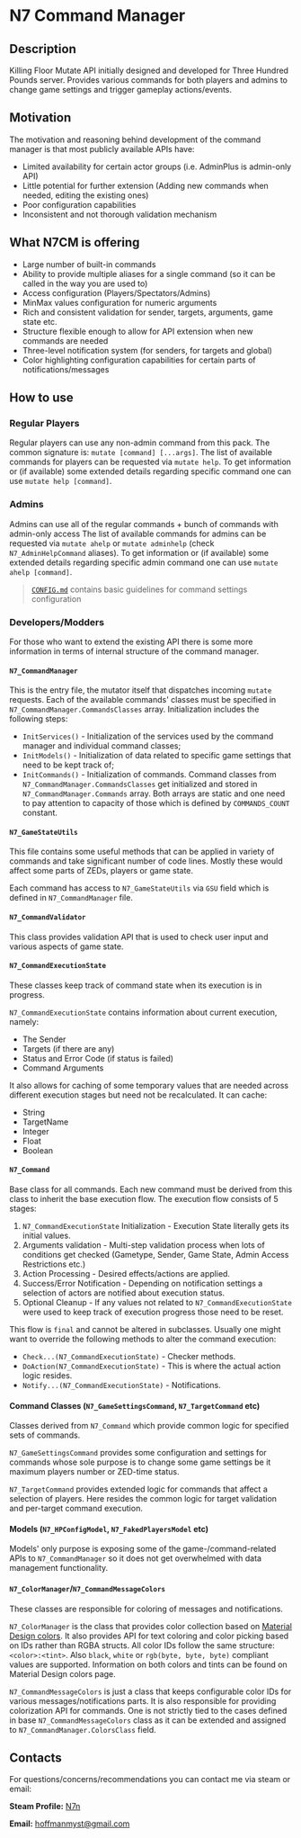 # N7 Command Manager

## Description

Killing Floor Mutate API initially designed and developed for Three Hundred Pounds server.
Provides various commands for both players and admins to change game settings and trigger gameplay actions/events.

## Motivation

The motivation and reasoning behind development of the command manager is that most publicly available APIs have:

- Limited availability for certain actor groups (i.e. AdminPlus is admin-only API)
- Little potential for further extension (Adding new commands when needed, editing the existing ones)
- Poor configuration capabilities
- Inconsistent and not thorough validation mechanism

## What N7CM is offering

- Large number of built-in commands
- Ability to provide multiple aliases for a single command (so it can be called in the way you are used to)
- Access configuration (Players/Spectators/Admins)
- MinMax values configuration for numeric arguments
- Rich and consistent validation for sender, targets, arguments, game state etc.
- Structure flexible enough to allow for API extension when new commands are needed
- Three-level notification system (for senders, for targets and global)
- Color highlighting configuration capabilities for certain parts of notifications/messages

## How to use

### Regular Players

Regular players can use any non-admin command from this pack.
The common signature is: `mutate [command] [...args]`.
The list of available commands for players can be requested via `mutate help`.
To get information or (if available) some extended details regarding specific command one can use `mutate help [command]`.

### Admins

Admins can use all of the regular commands + bunch of commands with admin-only access
The list of available commands for admins can be requested via `mutate ahelp` or `mutate adminhelp` (check `N7_AdminHelpCommand` aliases).
To get information or (if available) some extended details regarding specific admin command one can use `mutate ahelp [command]`.

> [`CONFIG.md`](./CONFIG.md) contains basic guidelines for command settings configuration

### Developers/Modders

For those who want to extend the existing API there is some more information in terms of internal structure of the command manager.

#### `N7_CommandManager`

This is the entry file, the mutator itself that dispatches incoming `mutate` requests.
Each of the available commands' classes must be specified in `N7_CommandManager.CommandsClasses` array.
Initialization includes the following steps:

- `InitServices()` - Initialization of the services used by the command manager and individual command classes;
- `InitModels()` - Initialization of data related to specific game settings that need to be kept track of;
- `InitCommands()` - Initialization of commands. Command classes from `N7_CommandManager.CommandsClasses` get initialized and stored in `N7_CommandManager.Commands` array. Both arrays are static and one need to pay attention to capacity of those which is defined by `COMMANDS_COUNT` constant.

#### `N7_GameStateUtils`

This file contains some useful methods that can be applied in variety of commands and take significant number of code lines.
Mostly these would affect some parts of ZEDs, players or game state.

Each command has access to `N7_GameStateUtils` via `GSU` field which is defined in `N7_CommandManager` file.

#### `N7_CommandValidator`

This class provides validation API that is used to check user input and various aspects of game state.

#### `N7_CommandExecutionState`

These classes keep track of command state when its execution is in progress.

`N7_CommandExecutionState` contains information about current execution, namely:

- The Sender
- Targets (if there are any)
- Status and Error Code (if status is failed)
- Command Arguments

It also allows for caching of some temporary values that are needed across different execution stages but need not be recalculated.
It can cache:

- String
- TargetName
- Integer
- Float
- Boolean

#### `N7_Command`

Base class for all commands. Each new command must be derived from this class to inherit the base execution flow.
The execution flow consists of 5 stages:

1. `N7_CommandExecutionState` Initialization - Execution State literally gets its initial values.
2. Arguments validation - Multi-step validation process when lots of conditions get checked (Gametype, Sender, Game State, Admin Access Restrictions etc.)
3. Action Processing - Desired effects/actions are applied.
4. Success/Error Notification - Depending on notification settings a selection of actors are notified about execution status.
5. Optional Cleanup - If any values not related to `N7_CommandExecutionState` were used to keep track of execution progress those need to be reset.

This flow is `final` and cannot be altered in subclasses.
Usually one might want to override the following methods to alter the command execution:

- `Check...(N7_CommandExecutionState)` - Checker methods.
- `DoAction(N7_CommandExecutionState)` - This is where the actual action logic resides.
- `Notify...(N7_CommandExecutionState)` - Notifications.

#### Command Classes (`N7_GameSettingsCommand`, `N7_TargetCommand` etc)

Classes derived from `N7_Command` which provide common logic for specified sets of commands.

`N7_GameSettingsCommand` provides some configuration and settings for commands whose sole purpose is to change
some game settings be it maximum players number or ZED-time status.

`N7_TargetCommand` provides extended logic for commands that affect a selection of players.
Here resides the common logic for target validation and per-target command execution.

#### Models (`N7_HPConfigModel`, `N7_FakedPlayersModel` etc)

Models' only purpose is exposing some of the game-/command-related APIs to `N7_CommandManager`
so it does not get overwhelmed with data management functionality.

#### `N7_ColorManager`/`N7_CommandMessageColors`

These classes are responsible for coloring of messages and notifications.

`N7_ColorManager` is the class that provides color collection based on [Material Design colors](https://materialui.co/colors/).
It also provides API for text coloring and color picking based on IDs rather than RGBA structs.
All color IDs follow the same structure: `<color>:<tint>`. Also `black`, `white` or `rgb(byte, byte, byte)` compliant values are supported.
Information on both colors and tints can be found on Material Design colors page.

`N7_CommandMessageColors` is just a class that keeps configurable color IDs for various messages/notifications parts.
It is also responsible for providing colorization API for commands.
One is not strictly tied to the cases defined in base `N7_CommandMessageColors` class as it can be extended and assigned to `N7_CommandManager.ColorsClass` field.

## Contacts

For questions/concerns/recommendations you can contact me via steam or email:

**Steam Profile:** [N7n](https://steamcommunity.com/id/NSHoffman/)

**Email:** [hoffmanmyst@gmail.com](mailto:hoffmanmyst@gmail.com)
